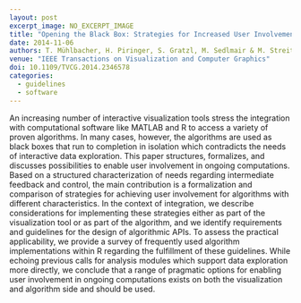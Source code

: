 ```yaml
---
layout: post
excerpt_image: NO_EXCERPT_IMAGE
title: "Opening the Black Box: Strategies for Increased User Involvement in Existing Algorithm Implementations"
date: 2014-11-06
authors: T. Mühlbacher, H. Piringer, S. Gratzl, M. Sedlmair & M. Streit
venue: "IEEE Transactions on Visualization and Computer Graphics"
doi: 10.1109/TVCG.2014.2346578
categories:
  - guidelines
  - software
---
```

An increasing number of interactive visualization tools stress the integration with computational software like MATLAB and R to access a variety of proven algorithms. In many cases, however, the algorithms are used as black boxes that run to completion in isolation which contradicts the needs of interactive data exploration. This paper structures, formalizes, and discusses possibilities to enable user involvement in ongoing computations. Based on a structured characterization of needs regarding intermediate feedback and control, the main contribution is a formalization and comparison of strategies for achieving user involvement for algorithms with different characteristics. In the context of integration, we describe considerations for implementing these strategies either as part of the visualization tool or as part of the algorithm, and we identify requirements and guidelines for the design of algorithmic APIs. To assess the practical applicability, we provide a survey of frequently used algorithm implementations within R regarding the fulfillment of these guidelines. While echoing previous calls for analysis modules which support data exploration more directly, we conclude that a range of pragmatic options for enabling user involvement in ongoing computations exists on both the visualization and algorithm side and should be used.
